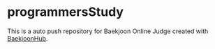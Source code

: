 # programmersStudy
This is a auto push repository for Baekjoon Online Judge created with [BaekjoonHub](https://github.com/BaekjoonHub/BaekjoonHub).
